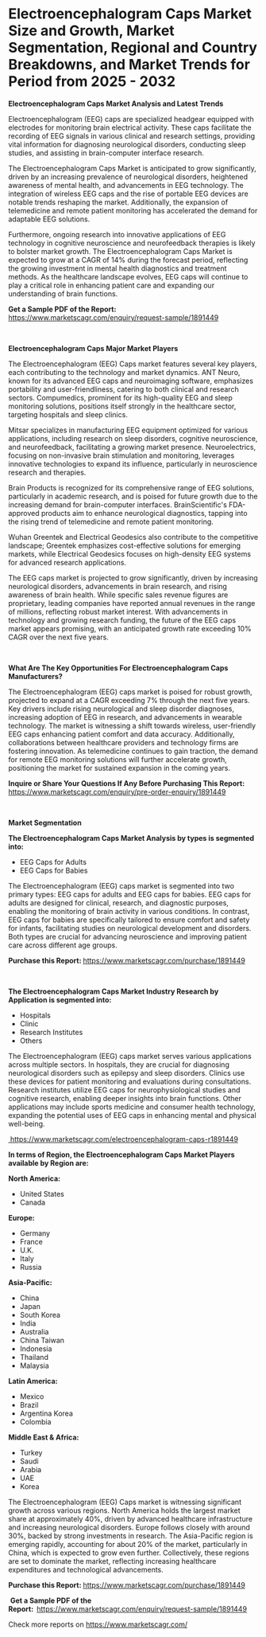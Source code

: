 <p><h1>Electroencephalogram Caps Market Size and Growth, Market Segmentation, Regional and Country Breakdowns, and Market Trends for Period from 2025 -  2032</h1></p><p><strong>Electroencephalogram Caps Market Analysis and Latest Trends</strong></p>
<p><p>Electroencephalogram (EEG) caps are specialized headgear equipped with electrodes for monitoring brain electrical activity. These caps facilitate the recording of EEG signals in various clinical and research settings, providing vital information for diagnosing neurological disorders, conducting sleep studies, and assisting in brain-computer interface research. </p><p>The Electroencephalogram Caps Market is anticipated to grow significantly, driven by an increasing prevalence of neurological disorders, heightened awareness of mental health, and advancements in EEG technology. The integration of wireless EEG caps and the rise of portable EEG devices are notable trends reshaping the market. Additionally, the expansion of telemedicine and remote patient monitoring has accelerated the demand for adaptable EEG solutions.</p><p>Furthermore, ongoing research into innovative applications of EEG technology in cognitive neuroscience and neurofeedback therapies is likely to bolster market growth. The Electroencephalogram Caps Market is expected to grow at a CAGR of 14% during the forecast period, reflecting the growing investment in mental health diagnostics and treatment methods. As the healthcare landscape evolves, EEG caps will continue to play a critical role in enhancing patient care and expanding our understanding of brain functions.</p></p>
<p><strong>Get a Sample PDF of the Report:&nbsp;</strong> <a href="https://www.marketscagr.com/enquiry/request-sample/1891449?utm_campaign=2008&utm_medium=2&utm_source=Github&utm_content=ia&utm_term=14012025&utm_id=electroencephalogram-caps">https://www.marketscagr.com/enquiry/request-sample/1891449</a></p>
<p>&nbsp;</p>
<p><strong>Electroencephalogram Caps Major Market Players</strong></p>
<p><p>The Electroencephalogram (EEG) Caps market features several key players, each contributing to the technology and market dynamics. ANT Neuro, known for its advanced EEG caps and neuroimaging software, emphasizes portability and user-friendliness, catering to both clinical and research sectors. Compumedics, prominent for its high-quality EEG and sleep monitoring solutions, positions itself strongly in the healthcare sector, targeting hospitals and sleep clinics.</p><p>Mitsar specializes in manufacturing EEG equipment optimized for various applications, including research on sleep disorders, cognitive neuroscience, and neurofeedback, facilitating a growing market presence. Neuroelectrics, focusing on non-invasive brain stimulation and monitoring, leverages innovative technologies to expand its influence, particularly in neuroscience research and therapies.</p><p>Brain Products is recognized for its comprehensive range of EEG solutions, particularly in academic research, and is poised for future growth due to the increasing demand for brain-computer interfaces. BrainScientific's FDA-approved products aim to enhance neurological diagnostics, tapping into the rising trend of telemedicine and remote patient monitoring.</p><p>Wuhan Greentek and Electrical Geodesics also contribute to the competitive landscape; Greentek emphasizes cost-effective solutions for emerging markets, while Electrical Geodesics focuses on high-density EEG systems for advanced research applications. </p><p>The EEG caps market is projected to grow significantly, driven by increasing neurological disorders, advancements in brain research, and rising awareness of brain health. While specific sales revenue figures are proprietary, leading companies have reported annual revenues in the range of millions, reflecting robust market interest. With advancements in technology and growing research funding, the future of the EEG caps market appears promising, with an anticipated growth rate exceeding 10% CAGR over the next five years.</p></p>
<p>&nbsp;</p>
<p><strong>What Are The Key Opportunities For Electroencephalogram Caps Manufacturers?</strong></p>
<p><p>The Electroencephalogram (EEG) caps market is poised for robust growth, projected to expand at a CAGR exceeding 7% through the next five years. Key drivers include rising neurological and sleep disorder diagnoses, increasing adoption of EEG in research, and advancements in wearable technology. The market is witnessing a shift towards wireless, user-friendly EEG caps enhancing patient comfort and data accuracy. Additionally, collaborations between healthcare providers and technology firms are fostering innovation. As telemedicine continues to gain traction, the demand for remote EEG monitoring solutions will further accelerate growth, positioning the market for sustained expansion in the coming years.</p></p>
<p><strong>Inquire or Share Your Questions If Any Before Purchasing This Report:</strong> <a href="https://www.marketscagr.com/enquiry/pre-order-enquiry/1891449?utm_campaign=2008&utm_medium=2&utm_source=Github&utm_content=ia&utm_term=14012025&utm_id=electroencephalogram-caps">https://www.marketscagr.com/enquiry/pre-order-enquiry/1891449</a></p>
<p>&nbsp;</p>
<p><strong>Market Segmentation</strong></p>
<p><strong>The Electroencephalogram Caps Market Analysis by types is segmented into:</strong></p>
<p><ul><li>EEG Caps for Adults</li><li>EEG Caps for Babies</li></ul></p>
<p><p>The Electroencephalogram (EEG) caps market is segmented into two primary types: EEG caps for adults and EEG caps for babies. EEG caps for adults are designed for clinical, research, and diagnostic purposes, enabling the monitoring of brain activity in various conditions. In contrast, EEG caps for babies are specifically tailored to ensure comfort and safety for infants, facilitating studies on neurological development and disorders. Both types are crucial for advancing neuroscience and improving patient care across different age groups.</p></p>
<p><strong>Purchase this Report:&nbsp;</strong><a href="https://www.marketscagr.com/purchase/1891449?utm_campaign=2008&utm_medium=2&utm_source=Github&utm_content=ia&utm_term=14012025&utm_id=electroencephalogram-caps">https://www.marketscagr.com/purchase/1891449</a></p>
<p>&nbsp;</p>
<p><strong>The Electroencephalogram Caps Market Industry Research by Application is segmented into:</strong></p>
<p><ul><li>Hospitals</li><li>Clinic</li><li>Research Institutes</li><li>Others</li></ul></p>
<p><p>The Electroencephalogram (EEG) caps market serves various applications across multiple sectors. In hospitals, they are crucial for diagnosing neurological disorders such as epilepsy and sleep disorders. Clinics use these devices for patient monitoring and evaluations during consultations. Research institutes utilize EEG caps for neurophysiological studies and cognitive research, enabling deeper insights into brain functions. Other applications may include sports medicine and consumer health technology, expanding the potential uses of EEG caps in enhancing mental and physical well-being.</p></p>
<p><a href="https://www.marketscagr.com/electroencephalogram-caps-r1891449?utm_campaign=2008&utm_medium=2&utm_source=Github&utm_content=ia&utm_term=14012025&utm_id=electroencephalogram-caps">&nbsp;https://www.marketscagr.com/electroencephalogram-caps-r1891449</a></p>
<p><strong>In terms of Region, the Electroencephalogram Caps Market Players available by Region are:</strong></p>
<p>
    <p> <strong> North America: </strong>
        <ul>
            <li>United States</li>
            <li>Canada</li>
        </ul>
        </p> 
    <p> <strong> Europe: </strong>
        <ul>
            <li>Germany</li>
            <li>France</li>
            <li>U.K.</li>
            <li>Italy</li>
            <li>Russia</li>
        </ul>
        </p> 
    <p> <strong> Asia-Pacific: </strong>
        <ul>
            <li>China</li>
            <li>Japan</li>
            <li>South Korea</li>
            <li>India</li>
            <li>Australia</li>
            <li>China Taiwan</li>
            <li>Indonesia</li>
            <li>Thailand</li>
            <li>Malaysia</li>
        </ul>
        </p> 
    <p> <strong> Latin America: </strong>
        <ul>
            <li>Mexico</li>
            <li>Brazil</li>
            <li>Argentina Korea</li>
            <li>Colombia</li>
        </ul>
        </p> 
    <p> <strong> Middle East & Africa: </strong>
        <ul>
            <li>Turkey</li>
            <li>Saudi</li>
            <li>Arabia</li>
            <li>UAE</li>
            <li>Korea</li>
        </ul>
    </p>
    </p>
<p><p>The Electroencephalogram (EEG) Caps market is witnessing significant growth across various regions. North America holds the largest market share at approximately 40%, driven by advanced healthcare infrastructure and increasing neurological disorders. Europe follows closely with around 30%, backed by strong investments in research. The Asia-Pacific region is emerging rapidly, accounting for about 20% of the market, particularly in China, which is expected to grow even further. Collectively, these regions are set to dominate the market, reflecting increasing healthcare expenditures and technological advancements.</p></p>
<p><strong>Purchase this Report: </strong><a href="https://www.marketscagr.com/purchase/1891449?utm_campaign=2008&utm_medium=2&utm_source=Github&utm_content=ia&utm_term=14012025&utm_id=electroencephalogram-caps">https://www.marketscagr.com/purchase/1891449</a></p>
<p>&nbsp;<strong>Get a Sample PDF of the Report:&nbsp;&nbsp;</strong><a href="https://www.marketscagr.com/enquiry/request-sample/1891449?utm_campaign=2008&utm_medium=2&utm_source=Github&utm_content=ia&utm_term=14012025&utm_id=electroencephalogram-caps">https://www.marketscagr.com/enquiry/request-sample/1891449</a></p>
<p><strong></strong></p>
<p>Check more reports on <a href="https://www.marketscagr.com/?utm_campaign=2008&utm_medium=2&utm_source=Github&utm_content=ia&utm_term=14012025&utm_id=electroencephalogram-caps">https://www.marketscagr.com/</a></p>